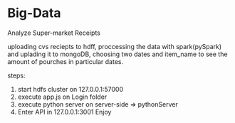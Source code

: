 # Big-Data
Analyze Super-market Receipts  

uploading cvs reciepts to hdff,
proccessing the data with spark(pySpark) and uplading it to mongoDB,
choosing two dates and item_name to see the amount of pourches in particular dates. 

steps:
1. start hdfs cluster on 127.0.0.1:57000
2. execute app.js on Login folder
3. execute python server on server-side => pythonServer
4. Enter API in 127.0.0.1:3001 
Enjoy 

